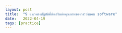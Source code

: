 ```yaml
---
layout: post
title:  "9 แนวทางปฏิบัติที่ส่งเสริมต่อคุณภาพของการส่งมอบ software"
date:   2022-04-19
tags: [practice]
---
```


